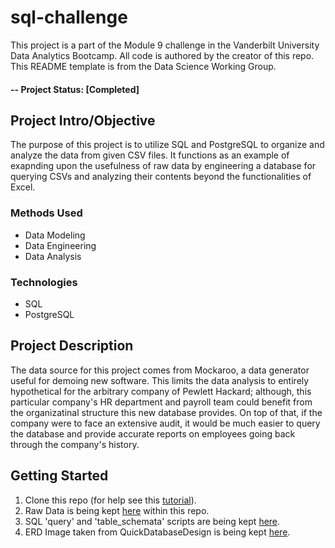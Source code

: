 # sql-challenge 
This project is a part of the Module 9 challenge in the Vanderbilt University Data Analytics Bootcamp. All code is authored by the creator of this repo. This README template is from the Data Science Working Group.

#### -- Project Status: [Completed]

## Project Intro/Objective
The purpose of this project is to utilize SQL and PostgreSQL to organize and analyze the data from given CSV files. It functions as an example of exapnding upon the usefulness of raw data by engineering a database for querying CSVs and analyzing their contents beyond the functionalities of Excel. 

### Methods Used
* Data Modeling
* Data Engineering
* Data Analysis
  
### Technologies
* SQL
* PostgreSQL

## Project Description
The data source for this project comes from Mockaroo, a data generator useful for demoing new software. This limits the data analysis to entirely hypothetical for the arbitrary company of Pewlett Hackard; although, this particular company's HR department and payroll team could benefit from the organizatinal structure this new database provides. On top of that, if the company were to face an extensive audit, it would be much easier to query the database and provide accurate reports on employees going back through the company's history. 

## Getting Started

1. Clone this repo (for help see this [tutorial](https://help.github.com/articles/cloning-a-repository/)).
2. Raw Data is being kept [here](EmployeeSQL/data) within this repo.    
3. SQL 'query' and 'table_schemata' scripts are being kept [here](EmployeeSQL).
4. ERD Image taken from QuickDatabaseDesign is being kept [here](EmployeeSQL).


